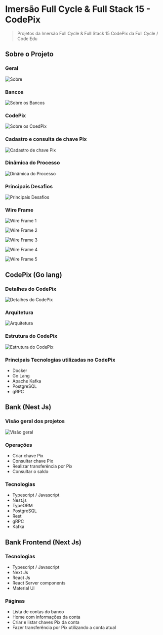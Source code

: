 # Imersão Full Cycle & Full Stack 15 - CodePix

> Projetos da Imersão Full Cycle & Full Stack 15 CodePix da Full Cycle / Code Edu

## Sobre o Projeto

### Geral

![Sobre](/files/sobre.png)

### Bancos

![Sobre os Bancos](/files/sobre-bancos.png)

### CodePix

![Sobre os CoedPix](/files/sobre-codepix.png)

### Cadastro e consulta de chave Pix

![Cadastro de chave Pix](/files/sobre-cadastro-pix.png)

### Dinâmica do Processo

![Dinâmica do Processo](/files/sobre-processo.png)

### Principais Desafios

![Principais Desafios](/files/sobre-desafios.png)

### Wire Frame

![Wire Frame 1](/files/wireframe-1.png)

![Wire Frame 2](/files/wireframe-2.png)

![Wire Frame 3](/files/wireframe-3.png)

![Wire Frame 4](/files/wireframe-4.png)

![Wire Frame 5](/files/wireframe-5.png)

## CodePix (Go lang)

### Detalhes do CodePix

![Detalhes do CodePix](/files/sobre-detalhes-codepix.png)

### Arquitetura

![Arquitetura](/files/arquitetura.png)

### Estrutura do CodePix

![Estrutura do CodePix](/files/estrutura-codepix.png)

### Principais Tecnologias utilizadas no CodePix

- Docker
- Go Lang
- Apache Kafka
- PostgreSQL
- gRPC

## Bank (Nest Js)

### Visão geral dos projetos

![Visão geral](/files/geral.png)

### Operações

- Criar chave Pix
- Consultar chave Pix
- Realizar transferência por Pix
- Consultar o saldo

### Tecnologias

- Typescript / Javascript
- Nest.js
- TypeORM
- PostgreSQL
- Rest
- gRPC
- Kafka

## Bank Frontend (Next Js)

### Tecnologias

- Typescript / Javascript
- Next Js
- React Js
- React Server components
- Material UI

### Páginas

- Lista de contas do banco
- Home com informações da conta
- Criar e listar chaves Pix da conta
- Fazer transferência por Pix utilizando a conta atual
